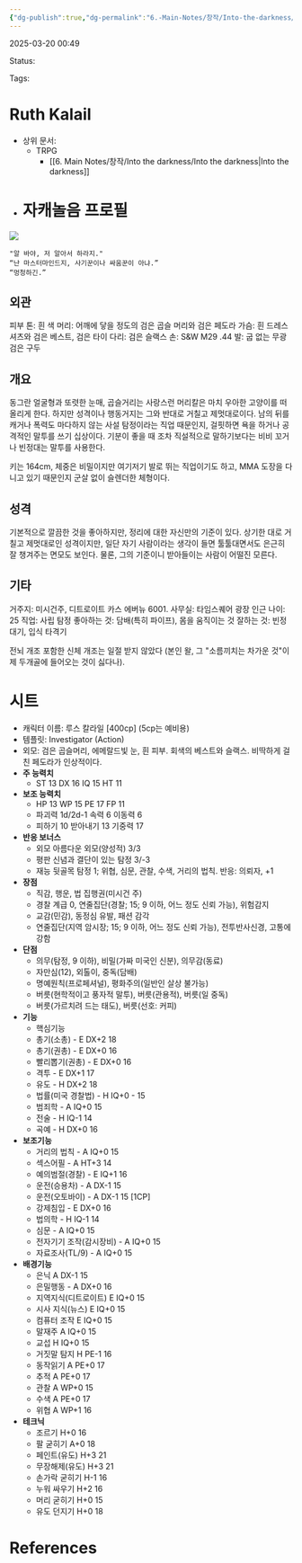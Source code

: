 ```yaml
---
{"dg-publish":true,"dg-permalink":"6.-Main-Notes/창작/Into-the-darkness/Ruth-Kalail","permalink":"/6.-Main-Notes/창작/Into-the-darkness/Ruth-Kalail/"}
---
```



2025-03-20 00:49

Status: 

Tags: 

# Ruth Kalail
- 상위 문서:
	- TRPG
		- [[6. Main Notes/창작/Into the darkness/Into the darkness\|Into the darkness]]
- # 자캐놀음 프로필
![](https://i.imgur.com/Yphemue.jpeg)

```
"알 바야, 저 알아서 하라지."
“난 마스터마인드지, 사기꾼이나 싸움꾼이 아냐.”
“멍청하긴.”
```

## 외관
피부 톤: 흰 색
머리: 어깨에 닿을 정도의 검은 곱슬 머리와 검은 페도라
가슴: 흰 드레스 셔츠와 검은 베스트, 검은 타이
다리: 검은 슬랙스
손: S&W M29 .44
발: 굽 없는 무광 검은 구두

## 개요
동그란 얼굴형과 또렷한 눈매, 곱슬거리는 사랑스런 머리칼은 마치 우아한 고양이를 떠올리게 한다. 하지만 성격이나 행동거지는 그와 반대로 거칠고 제멋대로이다. 남의 뒤를 캐거나 폭력도 마다하지 않는 사설 탐정이라는 직업 때문인지, 걸핏하면 욕을 하거나 공격적인 말투를 쓰기 십상이다. 기분이 좋을 때 조차 직설적으로 말하기보다는 비비 꼬거나 빈정대는 말투를 사용한다.

키는 164cm, 체중은 비밀이지만 여기저기 발로 뛰는 직업이기도 하고, MMA 도장을 다니고 있기 때문인지 군살 없이 슬렌더한 체형이다.

## 성격
기본적으로 깔끔한 것을 좋아하지만, 정리에 대한 자신만의 기준이 있다. 상기한 대로 거칠고 제멋대로인 성격이지만, 일단 자기 사람이라는 생각이 들면 툴툴대면서도 은근히 잘 챙겨주는 면모도 보인다. 물론, 그의 기준이니 받아들이는 사람이 어떨진 모른다.

## 기타
거주지: 미시건주, 디트로이트 카스 에버뉴 6001.
사무실:  타임스퀘어 광장 인근
나이: 25
직업: 사립 탐정
좋아하는 것: 담배(특히 파이프), 몸을 움직이는 것
잘하는 것: 빈정대기, 입식 타격기

전뇌 개조 포함한 신체 개조는 일절 받지 않았다 (본인 왈, 그 "소름끼치는 차가운 것"이 제 두개골에 들어오는 것이 싫다나).
# 시트
- 캐릭터 이름: 루스 칼라일 [400cp] (5cp는 예비용)  
- 템플릿: Investigator (Action)
- 외모: 검은 곱슬머리, 에메랄드빛 눈, 흰 피부. 회색의 베스트와 슬랙스. 비딱하게 걸친 페도라가 인상적이다.  
- **주 능력치**  
	- ST 13 DX 16 IQ 15 HT 11  
- **보조 능력치**  
	- HP 13 WP 15 PE 17 FP 11  
	- 파괴력 1d/2d-1 속력 6 이동력 6  
	- 피하기 10 받아내기 13 기중력 17  
- **반응 보너스**  
	- 외모 아름다운 외모(양성적) 3/3  
	- 평판 신념과 결단이 있는 탐정 3/-3  
	- 재능 뒷골목 탐정 1; 위협, 심문, 관찰, 수색, 거리의 법칙. 반응: 의뢰자, +1  
- **장점**  
	- 직감, 행운, 법 집행권(미시건 주)  
	- 경찰 계급 0, 연줄집단(경찰; 15; 9 이하, 어느 정도 신뢰 가능), 위험감지  
	- 교감(민감), 동정심 유발, 패션 감각  
	- 연줄집단(지역 암시장; 15; 9 이하, 어느 정도 신뢰 가능), 전투반사신경, 고통에 강함  
- **단점**  
	- 의무(탐정, 9 이하), 비밀(가짜 미국인 신분), 의무감(동료)  
	- 자만심(12), 외톨이, 중독(담배)  
	- 명예원칙(프로페셔널), 평화주의(일반인 살상 불가능)  
	- 버릇(현학적이고 풍자적 말투), 버릇(관용적), 버릇(일 중독)  
	- 버릇(가르치려 드는 태도), 버릇(선호: 커피)  
- **기능**  
	- 핵심기능  
	- 총기(소총) - E DX+2 18  
	- 총기(권총) - E DX+0 16  
	- 빨리뽑기(권총) - E DX+0 16  
	- 격투 - E DX+1 17  
	- 유도 - H DX+2 18  
	- 법률(미국 경찰법) - H IQ+0 - 15  
	- 범죄학 - A IQ+0 15  
	- 전술 - H IQ-1 14  
	- 곡예 - H DX+0 16  
- **보조기능**  
	- 거리의 법칙 - A IQ+0 15  
	- 섹스어필 - A HT+3 14  
	- 예의범절(경찰) - E IQ+1 16  
	- 운전(승용차) - A DX-1 15
	- 운전(오토바이) - A DX-1 15 [1CP]
	- 강제침입 - E DX+0 16  
	- 법의학 - H IQ-1 14  
	- 심문 - A IQ+0 15  
	- 전자기기 조작(감시장비) - A IQ+0 15  
	- 자료조사(TL/9) - A IQ+0 15  
- **배경기능**  
	- 은닉 A DX-1 15  
	- 은밀행동 - A DX+0 16  
	- 지역지식(디트로이트) E IQ+0 15  
	- 시사 지식(뉴스) E IQ+0 15  
	- 컴퓨터 조작 E IQ+0 15  
	- 말재주 A IQ+0 15  
	- 교섭 H IQ+0 15  
	- 거짓말 탐지 H PE-1 16  
	- 동작읽기 A PE+0 17  
	- 추적 A PE+0 17  
	- 관찰 A WP+0 15  
	- 수색 A PE+0 17  
	- 위협 A WP+1 16  
- **테크닉**  
	- 조르기 H+0 16  
	- 팔 굳히기 A+0 18  
	- 페인트(유도) H+3 21  
	- 무장해제(유도) H+3 21  
	- 손가락 굳히기 H-1 16  
	- 누워 싸우기 H+2 16  
	- 머리 굳히기 H+0 15  
	- 유도 던지기 H+0 18

# References
